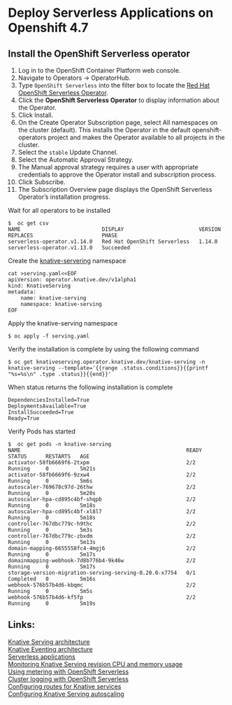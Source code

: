 # Deploy Serverless Applications on Openshift 4.7

## Install the OpenShift Serverless operator
1. Log in to the OpenShift Container Platform web console.
2. Navigate to Operators → OperatorHub.
3. Type `OpenShift Serverless` into the filter box to locate the [Red Hat OpenShift Serverless Operator](https://docs.openshift.com/container-platform/4.7/serverless/admin_guide/installing-openshift-serverless.html#installing-openshift-serverless).
4. Click the **OpenShift Serverless Operator** to display information about the Operator.
5. Click Install.
6. On the Create Operator Subscription page, select All namespaces on the cluster (default). This installs the Operator in the default openshift-operators project and makes the Operator available to all projects in the cluster.
7. Select the `stable` Update Channel.
8. Select the Automatic Approval Strategy.
9. The Manual approval strategy requires a user with appropriate credentials to approve the Operator install and subscription process.
10. Click Subscribe.
11. The Subscription Overview page displays the OpenShift Serverless Operator’s installation progress.

Wait for all operators to be installed
```
$  oc get csv
NAME                          DISPLAY                        VERSION   REPLACES                      PHASE
serverless-operator.v1.14.0   Red Hat OpenShift Serverless   1.14.0    serverless-operator.v1.13.0   Succeeded
```

Create the [knative-servering](https://docs.openshift.com/container-platform/4.7/serverless/admin_guide/installing-knative-serving.html#installing-knative-serving) namespace
```
cat >serving.yaml<<EOF
apiVersion: operator.knative.dev/v1alpha1
kind: KnativeServing
metadata:
    name: knative-serving
    namespace: knative-serving
EOF
```

Apply the knative-serving namespace
```
$ oc apply -f serving.yaml
```

Verify the installation is complete by using the following command
```
$ oc get knativeserving.operator.knative.dev/knative-serving -n knative-serving --template='{{range .status.conditions}}{{printf "%s=%s\n" .type .status}}{{end}}'
```

When status returns the following installation is complete
```
DependenciesInstalled=True
DeploymentsAvailable=True
InstallSucceeded=True
Ready=True
```

Verify Pods has started
```
$  oc get pods -n knative-serving
NAME                                                     READY   STATUS      RESTARTS   AGE
activator-58fb6669f6-2txpm                               2/2     Running     0          5m21s
activator-58fb6669f6-9zxw4                               2/2     Running     0          5m6s
autoscaler-769678c97d-26thw                              2/2     Running     0          5m20s
autoscaler-hpa-cd895c4bf-shqpb                           2/2     Running     0          5m18s
autoscaler-hpa-cd895c4bf-xl8l7                           2/2     Running     0          5m18s
controller-767dbc779c-h9thc                              2/2     Running     0          5m3s
controller-767dbc779c-zbxdm                              2/2     Running     0          5m13s
domain-mapping-6655558fc4-4mgj6                          2/2     Running     0          5m17s
domainmapping-webhook-7d8b776b4-9k46w                    2/2     Running     0          5m17s
storage-version-migration-serving-serving-0.20.0-x7754   0/1     Completed   0          5m16s
webhook-576b57b4d6-kbqmc                                 2/2     Running     0          5m5s
webhook-576b57b4d6-kf5fp                                 2/2     Running     0          5m19s
```

## Links:
[Knative Serving architecture](https://docs.openshift.com/container-platform/4.7/serverless/architecture/serverless-serving-architecture.html)  
[Knative Eventing architecture](https://docs.openshift.com/container-platform/4.7/serverless/architecture/serverless-event-architecture.html)  
[Serverless applications](https://docs.openshift.com/container-platform/4.7/serverless/knative_serving/serverless-applications.html)  
[Monitoring Knative Serving revision CPU and memory usage](https://docs.openshift.com/container-platform/4.7/serverless/monitoring/serverless-monitoring.html)  
[Using metering with OpenShift Serverless](https://docs.openshift.com/container-platform/4.7/serverless/admin_guide/serverless-metering.html)  
[Cluster logging with OpenShift Serverless](https://docs.openshift.com/container-platform/4.7/serverless/knative_serving/cluster-logging-serverless.html)  
[Configuring routes for Knative services](https://docs.openshift.com/container-platform/4.7/serverless/networking/serverless-configuring-routes.html)  
[Configuring Knative Serving autoscaling](https://docs.openshift.com/container-platform/4.7/serverless/knative_serving/configuring-knative-serving-autoscaling.html)  